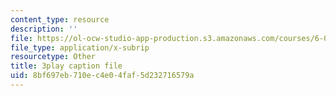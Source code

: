 ```yaml
---
content_type: resource
description: ''
file: https://ol-ocw-studio-app-production.s3.amazonaws.com/courses/6-004-computation-structures-spring-2017/8bf697eb710ec4e04faf5d232716579a_YEZUywtDJQ4.srt
file_type: application/x-subrip
resourcetype: Other
title: 3play caption file
uid: 8bf697eb-710e-c4e0-4faf-5d232716579a
---
```

